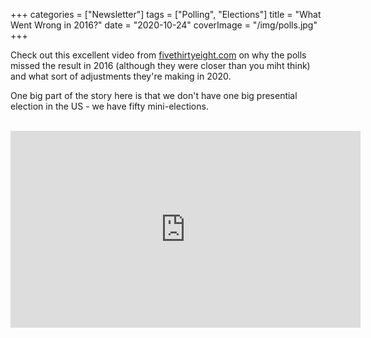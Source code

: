 +++
categories = ["Newsletter"]
tags = ["Polling", "Elections"]
title = "What Went Wrong in 2016?"
date = "2020-10-24"
coverImage = "/img/polls.jpg"
+++

Check out this excellent video from [fivethirtyeight.com](fivethirtyeight.com) on why the polls missed the result in 2016 (although they were closer than you miht think) and what sort of adjustments they're making in 2020.

<!--more-->

One big part of the story here is that we don't have one big presential election in the US - we have fifty mini-elections.

<br>

<iframe width="560" height="315" src="https://www.youtube.com/embed/TambSayfCOE" frameborder="0" allow="accelerometer; autoplay; clipboard-write; encrypted-media; gyroscope; picture-in-picture" allowfullscreen></iframe>
